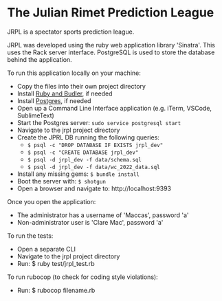 # The Julian Rimet Prediction League

JRPL is a spectator sports prediction league.

JRPL was developed using the ruby web application library 'Sinatra'.
This uses the Rack server interface.
PostgreSQL is used to store the database behind the application.

To run this application locally on your machine:
  - Copy the files into their own project directory
  - Install [Ruby and Budler](https://www.jetbrains.com/help/ruby/set-up-a-ruby-development-environment.html), if needed
  - Install [Postgres](https://www.postgresql.org/docs/14/install-binaries.html), if needed
  - Open up a Command Line Interface application (e.g. iTerm, VSCode, SublimeText)
  - Start the Postgres server: `sudo service postgresql start`
  - Navigate to the jrpl project directory
  - Create the JPRL DB running the following queries:
    - `$ psql -c "DROP DATABASE IF EXISTS jrpl_dev"`
    - `$ psql -c "CREATE DATABASE jrpl_dev"`
    - `$ psql -d jrpl_dev -f data/schema.sql`
    - `$ psql -d jrpl_dev -f data/wc_2022_data.sql`
  - Install any missing gems: `$ bundle install`
  - Boot the server with: `$ shotgun`
  - Open a browser and navigate to: http://localhost:9393

Once you open the application:
  - The administrator has a username of 'Maccas', password 'a'
  - Non-administrator user is 'Clare Mac', password 'a'

To run the tests:
  - Open a separate CLI
  - Navigate to the jrpl project directory
  - Run: $ ruby test/jrpl_test.rb

To run rubocop (to check for coding style violations):
  - Run: $ rubocop filename.rb
